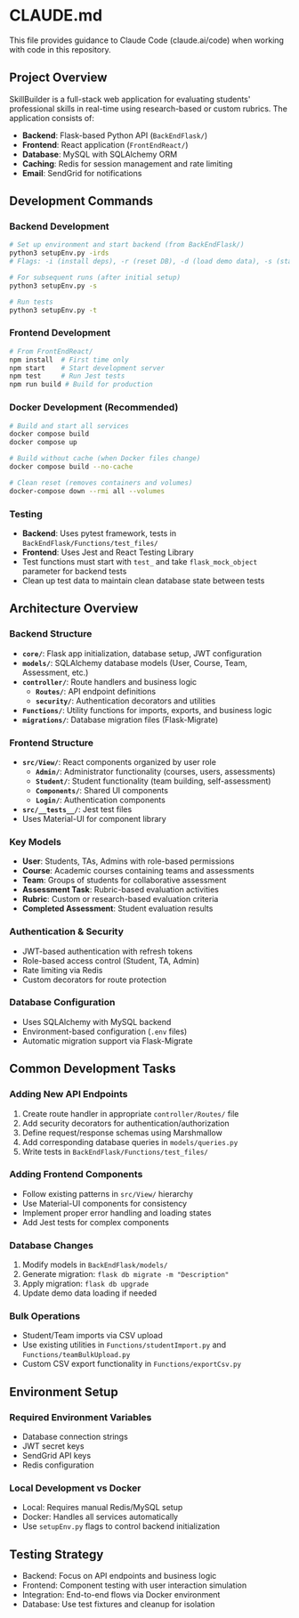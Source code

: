# CLAUDE.md

This file provides guidance to Claude Code (claude.ai/code) when working with code in this repository.

## Project Overview

SkillBuilder is a full-stack web application for evaluating students' professional skills in real-time using research-based or custom rubrics. The application consists of:

- **Backend**: Flask-based Python API (`BackEndFlask/`)
- **Frontend**: React application (`FrontEndReact/`)
- **Database**: MySQL with SQLAlchemy ORM
- **Caching**: Redis for session management and rate limiting
- **Email**: SendGrid for notifications

## Development Commands

### Backend Development
```bash
# Set up environment and start backend (from BackEndFlask/)
python3 setupEnv.py -irds
# Flags: -i (install deps), -r (reset DB), -d (load demo data), -s (start server)

# For subsequent runs (after initial setup)
python3 setupEnv.py -s

# Run tests
python3 setupEnv.py -t
```

### Frontend Development
```bash
# From FrontEndReact/
npm install  # First time only
npm start    # Start development server
npm test     # Run Jest tests
npm run build # Build for production
```

### Docker Development (Recommended)
```bash
# Build and start all services
docker compose build
docker compose up

# Build without cache (when Docker files change)
docker compose build --no-cache

# Clean reset (removes containers and volumes)
docker-compose down --rmi all --volumes
```

### Testing
- **Backend**: Uses pytest framework, tests in `BackEndFlask/Functions/test_files/`
- **Frontend**: Uses Jest and React Testing Library
- Test functions must start with `test_` and take `flask_mock_object` parameter for backend tests
- Clean up test data to maintain clean database state between tests

## Architecture Overview

### Backend Structure
- **`core/`**: Flask app initialization, database setup, JWT configuration
- **`models/`**: SQLAlchemy database models (User, Course, Team, Assessment, etc.)
- **`controller/`**: Route handlers and business logic
  - **`Routes/`**: API endpoint definitions
  - **`security/`**: Authentication decorators and utilities
- **`Functions/`**: Utility functions for imports, exports, and business logic
- **`migrations/`**: Database migration files (Flask-Migrate)

### Frontend Structure  
- **`src/View/`**: React components organized by user role
  - **`Admin/`**: Administrator functionality (courses, users, assessments)
  - **`Student/`**: Student functionality (team building, self-assessment)
  - **`Components/`**: Shared UI components
  - **`Login/`**: Authentication components
- **`src/__tests__/`**: Jest test files
- Uses Material-UI for component library

### Key Models
- **User**: Students, TAs, Admins with role-based permissions
- **Course**: Academic courses containing teams and assessments
- **Team**: Groups of students for collaborative assessment
- **Assessment Task**: Rubric-based evaluation activities
- **Rubric**: Custom or research-based evaluation criteria
- **Completed Assessment**: Student evaluation results

### Authentication & Security
- JWT-based authentication with refresh tokens
- Role-based access control (Student, TA, Admin)
- Rate limiting via Redis
- Custom decorators for route protection

### Database Configuration
- Uses SQLAlchemy with MySQL backend
- Environment-based configuration (`.env` files)
- Automatic migration support via Flask-Migrate

## Common Development Tasks

### Adding New API Endpoints
1. Create route handler in appropriate `controller/Routes/` file
2. Add security decorators for authentication/authorization
3. Define request/response schemas using Marshmallow
4. Add corresponding database queries in `models/queries.py`
5. Write tests in `BackEndFlask/Functions/test_files/`

### Adding Frontend Components
- Follow existing patterns in `src/View/` hierarchy
- Use Material-UI components for consistency
- Implement proper error handling and loading states
- Add Jest tests for complex components

### Database Changes
1. Modify models in `BackEndFlask/models/`
2. Generate migration: `flask db migrate -m "Description"`
3. Apply migration: `flask db upgrade`
4. Update demo data loading if needed

### Bulk Operations
- Student/Team imports via CSV upload
- Use existing utilities in `Functions/studentImport.py` and `Functions/teamBulkUpload.py`
- Custom CSV export functionality in `Functions/exportCsv.py`

## Environment Setup

### Required Environment Variables
- Database connection strings
- JWT secret keys  
- SendGrid API keys
- Redis configuration

### Local Development vs Docker
- Local: Requires manual Redis/MySQL setup
- Docker: Handles all services automatically
- Use `setupEnv.py` flags to control backend initialization

## Testing Strategy
- Backend: Focus on API endpoints and business logic
- Frontend: Component testing with user interaction simulation
- Integration: End-to-end flows via Docker environment
- Database: Use test fixtures and cleanup for isolation
